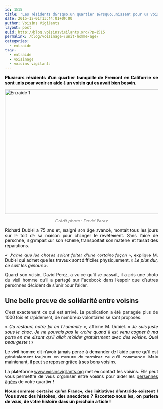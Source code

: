```yaml
---
id: 1515
title: 'Les résidents d&rsquo;un quartier s&rsquo;unissent pour un voisin âgé !'
date: 2015-12-01T13:44:01+00:00
author: Voisins Vigilants
layout: post
guid: http://blog.voisinsvigilants.org/?p=1515
permalink: /blog/voisinage-sunit-homme-age/
categories:
  - entraide
tags:
  - entraide
  - voisinage
  - voisins vigilants
---
```

<p style="color: #000000; text-align: justify;">
  <strong>Plusieurs résidents d&rsquo;un quartier tranquille de Fremont en Californie se sont unis pour venir en aide à un voisin qui en avait bien besoin.</strong>
</p>

<p style="color: #000000; text-align: justify;">
  <a href="http://blog.voisinsvigilants.org/wp-content/uploads/2015/10/Entraide-1.jpg"><img class="aligncenter  wp-image-1516" src="http://blog.voisinsvigilants.org/wp-content/uploads/2015/10/Entraide-1.jpg" alt="Entraide 1" width="729" height="410" /></a>
</p>

<p style="color: #000000; text-align: center;">
  <em style="color: #808080;">Crédit photo : David Perez</em>
</p>

<p style="color: #000000; text-align: justify;">
  Richard Dubiel a 75 ans et, malgré son âge avancé, montait tous les jours sur le toit de sa maison pour changer le revêtement. Sans l&rsquo;aide de personne, il grimpait sur son échelle, transportait son matériel et faisait des réparations.
</p>

<p style="color: #000000; text-align: justify;">
  « <em>J&rsquo;aime que les choses soient faites d&rsquo;une certaine façon </em>», explique M. Dubiel qui admet que les travaux sont difficiles physiquement. « <em>Le plus dur, ce sont les genoux </em>».
</p>

<p style="text-align: justify;">
  Quand son voisin, David Perez, a vu ce qu&rsquo;il se passait, il a pris une photo du vieil homme qu&rsquo;il a partagé sur Facebook dans l&rsquo;espoir que d&rsquo;autres personnes décident de s&rsquo;unir pour l&rsquo;aider.
</p>

<h2 style="text-align: justify;">
  <strong>Une belle preuve de solidarité entre voisins</strong>
</h2>

<p style="text-align: justify;">
  C&rsquo;est exactement ce qui est arrivé. La publication a été partagée plus de 1000 fois et rapidement, de nombreux volontaires se sont proposés.
</p>

<p style="color: #000000; text-align: justify;">
  « <em>Ça restaure notre foi en l&rsquo;humanité </em>», affirme M. Dubiel. « <em>Je suis juste sous le choc. Je ne pouvais pas le croire quand il est venu cogner à ma porte en me disant qu&rsquo;il allait m&rsquo;aider gratuitement avec des voisins. Quel beau geste ! </em>»
</p>

<p style="color: #000000; text-align: justify;">
  Le vieil homme dit n&rsquo;avoir jamais pensé à demander de l&rsquo;aide parce qu&rsquo;il est généralement toujours en mesure de terminer ce qu&rsquo;il commence. Mais maintenant, il peut se reposer grâce à ses bons voisins.
</p>

<p style="color: #000000; text-align: justify;">
  La plateforme <a href="http://www.voisinsvigilants.org">www.voisinsvigilants.org</a> met en contact les voisins. Elle peut vous permettre de vous organiser entre voisins pour aider les <a href="http://blog.voisinsvigilants.org/blog/isolement-personnes-agees-agissez-voisin/">personnes âgées</a> de votre quartier !
</p>

<p style="color: #000000; text-align: justify;">
  <strong>Nous sommes certains qu&rsquo;en France, des initiatives d&rsquo;entraide existent ! Vous avez des histoires, des anecdotes ? Racontez-nous les, on parlera de vous, de votre histoire dans un prochain article !</strong>
</p>